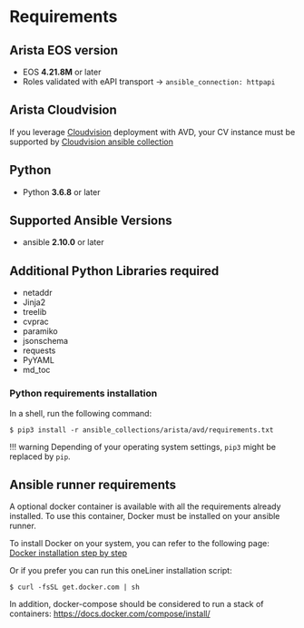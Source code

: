 # Requirements

## Arista EOS version

- EOS __4.21.8M__ or later
- Roles validated with eAPI transport -> `ansible_connection: httpapi`

## Arista Cloudvision

If you leverage [Cloudvision](https://www.arista.com/en/products/eos/eos-cloudvision) deployment with AVD, your CV instance must be supported by [Cloudvision ansible collection](https://cvp.avd.sh/)

## Python

- Python __3.6.8__ or later

## Supported Ansible Versions

- ansible __2.10.0__ or later

## Additional Python Libraries required

- netaddr
- Jinja2
- treelib
- cvprac
- paramiko
- jsonschema
- requests
- PyYAML
- md_toc

### Python requirements installation

In a shell, run the following command:

```shell
$ pip3 install -r ansible_collections/arista/avd/requirements.txt
```

!!! warning
    Depending of your operating system settings, `pip3` might be replaced by `pip`.

## Ansible runner requirements

A optional docker container is available with all the requirements already installed. To use this container, Docker must be installed on your ansible runner.

To install Docker on your system, you can refer to the following page: [Docker installation step by step](https://docs.docker.com/engine/installation/)

Or if you prefer you can run this oneLiner installation script:

```shell
$ curl -fsSL get.docker.com | sh
```

In addition, docker-compose should be considered to run a stack of containers: https://docs.docker.com/compose/install/

